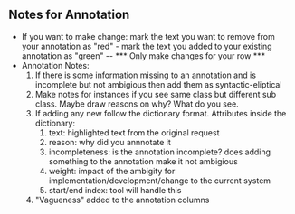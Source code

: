 ## Notes for Annotation 

- If you want to make change: mark the text you want to remove from your annotation as "red" - mark the text you added to your existing annotation as "green" -- *** Only make changes for your row ***
- Annotation Notes:
  1. If there is some information missing to an annotation and is incomplete but not ambigious then add them as syntactic-eliptical
  2. Make notes for instances if you see same class but different sub class. Maybe draw reasons on why? What do you see. 
  3. If adding any new follow the dictionary format. Attributes inside the dictionary:
     1. text: highlighted text from the original request
     2. reason: why did you annnotate it 
     3. incompleteness: is the annotation incomplete? does adding something to the annotation make it not ambigious
     4. weight: impact of the ambigity for implementation/development/change to the current system
     5. start/end index: tool will handle this
  4. "Vagueness" added to the annotation columns
